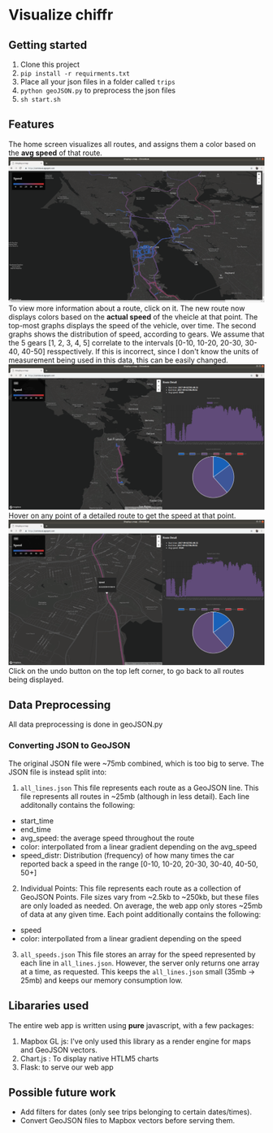 # Visualize chiffr
## Getting started
1. Clone this project
2. `pip install -r requirments.txt`
3. Place all your json files in a folder called `trips`
4. `python geoJSON.py` to preprocess the json files
5. `sh start.sh`
## Features
The home screen visualizes all routes, and assigns them a color based on the **avg speed** of that route.
![home screenshot](/screenshots/home.png?raw=true)
To view more information about a route, click on it. The new route now displays colors based on the **actual speed** of the vheicle at that point.
The top-most graphs displays the speed of the vehicle, over time. The second graphs shows the distribution of speed, according to gears. We assume that the 5 gears [1, 2, 3, 4, 5] correlate to the intervals [0-10, 10-20, 20-30, 30-40, 40-50] resspectively. If this is incorrect, since I don't know the units of measurement being used in this data, this can be easily changed.
![charts screenshot](/screenshots/charts.png?raw=true)
Hover on any point of a detailed route to get the speed at that point.
![popup screenshot](/screenshots/popup.png?raw=true)
Click on the undo button on the top left corner, to go back to all routes being displayed.
## Data Preprocessing
All data preprocessing is done in geoJSON.py
### Converting JSON to GeoJSON
The original JSON file were ~75mb combined, which is too big to serve. The JSON file is instead split into:
1. `all_lines.json`
This file represents each route as a GeoJSON line. This file represents all routes in ~25mb (although in less detail). Each line additonally contains the following:
- start_time
- end_time
- avg_speed: the average speed throughout the route
- color: interpollated from a linear gradient depending on the avg_speed
- speed_distr: Distribution (frequency) of how many times the car reported back a speed in the range [0-10, 10-20, 20-30, 30-40, 40-50, 50+]
2. Individual Points:
This file represents each route as a collection of GeoJSON Points. File sizes vary from ~2.5kb to ~250kb, but these files are only loaded as needed. On average, the web app only stores ~25mb of data at any given time. Each point additionally contains the following:
- speed
- color: interpollated from a linear gradient depending on the speed
3. `all_speeds.json`
This file stores an array for the speed represented by each line in `all_lines.json`. However, the server only returns one array at a time, as requested. This keeps the `all_lines.json` small (35mb -> 25mb) and keeps our memory consumption low. 
## Libararies used
The entire web app is written using **pure** javascript, with a few packages:
1. Mapbox GL js: I've only used this library as a render engine for maps and GeoJSON vectors.
2. Chart.js : To display native HTLM5 charts
3. Flask: to serve our web app
## Possible future work
- Add filters for dates (only see trips belonging to certain dates/times).
- Convert GeoJSON files to Mapbox vectors before serving them.